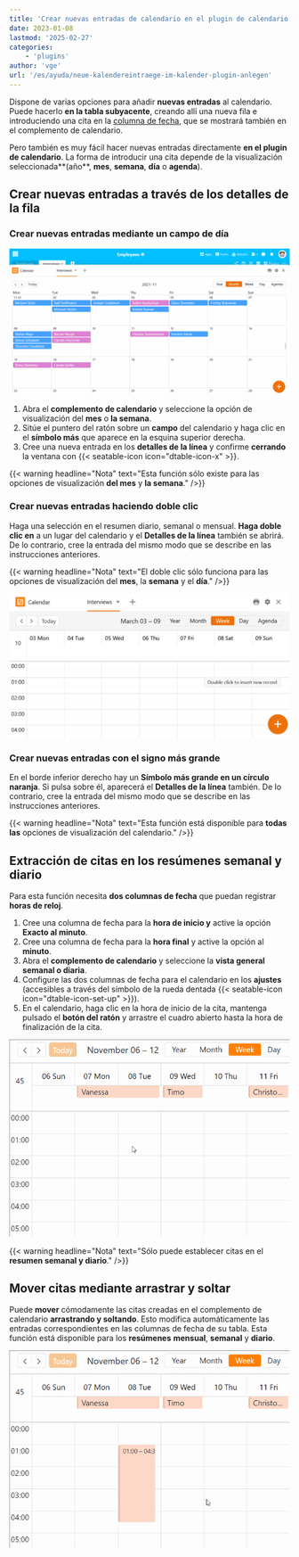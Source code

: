 ```yaml
---
title: 'Crear nuevas entradas de calendario en el plugin de calendario'
date: 2023-01-08
lastmod: '2025-02-27'
categories:
    - 'plugins'
author: 'vge'
url: '/es/ayuda/neue-kalendereintraege-im-kalender-plugin-anlegen'
---
```


Dispone de varias opciones para añadir **nuevas entradas** al calendario. Puede hacerlo **en la tabla subyacente**, creando allí una nueva fila e introduciendo una cita en la [columna de fecha](https://seatable.io/es/docs/datum-dauer-und-personen/die-datum-spalte/), que se mostrará también en el complemento de calendario.

Pero también es muy fácil hacer nuevas entradas directamente **en el plugin de calendario**. La forma de introducir una cita depende de la visualización seleccionada**(año**, **mes**, **semana**, **día** o **agenda**).

## Crear nuevas entradas a través de los detalles de la fila

### Crear nuevas entradas mediante un campo de día

![Crear una nueva entrada de calendario en el complemento de calendario](images/Neuen-Kalendereintrag-im-Kalender-Plugin-anlegen.gif)

1. Abra el **complemento de calendario** y seleccione la opción de visualización del **mes** o **la semana**.
2. Sitúe el puntero del ratón sobre un **campo** del calendario y haga clic en el **símbolo más** que aparece en la esquina superior derecha.
3. Cree una nueva entrada en los **detalles de la línea** y confirme **cerrando** la ventana con {{< seatable-icon icon="dtable-icon-x" >}}.

{{< warning  headline="Nota"  text="Esta función sólo existe para las opciones de visualización **del mes** y **la semana**." />}}

### Crear nuevas entradas haciendo doble clic

Haga una selección en el resumen diario, semanal o mensual. **Haga doble clic en** a un lugar del calendario y el **Detalles de la línea** también se abrirá. De lo contrario, cree la entrada del mismo modo que se describe en las instrucciones anteriores.

{{< warning  headline="Nota"  text="El doble clic sólo funciona para las opciones de visualización del **mes**, la **semana** y el **día**." />}}

![Cree una entrada en la agenda haciendo doble clic o utilizando el símbolo más](images/Kalendereintrag-per-Doppelklick-oder-Plus-Symbol-anlegen.png)

### Crear nuevas entradas con el signo más grande

En el borde inferior derecho hay un **Símbolo más grande en un círculo naranja**. Si pulsa sobre él, aparecerá el **Detalles de la línea** también. De lo contrario, cree la entrada del mismo modo que se describe en las instrucciones anteriores.

{{< warning  headline="Nota"  text="Esta función está disponible para **todas las** opciones de visualización del calendario." />}}

## Extracción de citas en los resúmenes semanal y diario

Para esta función necesita **dos columnas de fecha** que puedan registrar **horas de reloj**.

1. Cree una columna de fecha para la **hora de inicio y** active la opción **Exacto al minuto**.
2. Cree una columna de fecha para la **hora final** y active la opción al **minuto**.
3. Abra el **complemento de calendario** y seleccione la **vista general semanal o diaria**.
4. Configure las dos columnas de fecha para el calendario en los **ajustes** (accesibles a través del símbolo de la rueda dentada {{< seatable-icon icon="dtable-icon-set-up" >}}).
5. En el calendario, haga clic en la hora de inicio de la cita, mantenga pulsado el **botón del ratón** y arrastre el cuadro abierto hasta la hora de finalización de la cita.

![Crear nuevas entradas de calendario en el complemento de calendario](images/Neuer-Kalendereintrag-im-Kalender-Plugin-anlegen-2.gif)

{{< warning  headline="Nota"  text="Sólo puede establecer citas en el **resumen semanal y diario**." />}}

## Mover citas mediante arrastrar y soltar

Puede **mover** cómodamente las citas creadas en el complemento de calendario **arrastrando y soltando**. Esto modifica automáticamente las entradas correspondientes en las columnas de fecha de su tabla. Esta función está disponible para los **resúmenes** **mensual**, **semanal** y **diario**.

![Crear nuevas entradas de calendario en el complemento de calendario](images/Neuer-Kalendereintrag-im-Kalender-Plugin-anlegen-3.gif)
